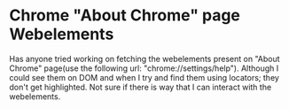 
# Chrome "About Chrome" page Webelements

Has anyone tried working on fetching the webelements present on "About Chrome" page(use the following url: "chrome://settings/help").
Although I could see them on DOM and when I try and find them using locators; they don't get highlighted.
Not sure if there is way that I can interact with the webelements.

        